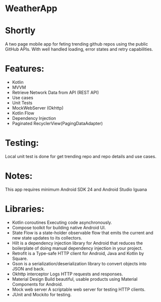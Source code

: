 # WeatherApp

# Shortly
A two page mobile app for feting trending github repos using the public GitHub APIs. With well handled loading, error states and retry capabilities.

# Features:
* Kotlin<br>
* MVVM<br>
* Retrieve Network Data from API (REST API)<br>
* Use cases<br>
* Unit Tests<br>
* MockWebServer (Okhttp)<br>
* Kotlin Flow<br>
* Dependency Injection<br>
* Paginated RecyclerView(PagingDataAdapter)

# Testing:
Local unit test is done for get trending repo and repo details and use cases.

# Notes:
This app requires minimum Android SDK 24 and Android Studio Iguana

# Libraries:
* Kotlin coroutines Executing code asynchronously.<br>
* Compose toolkit for building native Android UI.
* State Flow is a state-holder observable flow that emits the current and new state updates to its collectors.<br>
* Hilt is a dependency injection library for Android that reduces the boilerplate of doing manual dependency injection in your project.<br>
* Retrofit is a Type-safe HTTP client for Android, Java and Kotlin by Square.<br>
* Gson is a serialization/deserialization library to convert objects into JSON and back.<br>
* Okhttp interceptor Logs HTTP requests and responses.<br>
* Material Design Build beautiful, usable products using Material Components for Android.<br>
* Mock web server A scriptable web server for testing HTTP clients.<br>
* JUnit and Mockito for testing.

